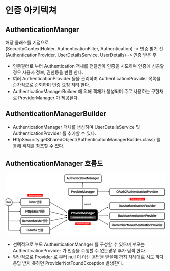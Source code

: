 # 인증 아키텍쳐

## AuthenticationManger
해당 클래스를 기점으로   
(SecurityContextHolder, AuthenticationFilter, Authentication) -> 인증 받기 전   
(AuthenticationProvider, UserDetailsService, UserDetails) -> 인증 받은 후

- 인증필터로 부터 Authentication 객체를 전달받아 인증을 시도하며 인증에 성공할 경우 사용자 정보, 권한등을 반환 한다.
- 여러 AuthenticationProvider 들을 관리하며 AuthenticationProvider 목록을 순차적으로 순회하며 인증 요청 처리 한다.
- AuthenticationManagerBuilder 에 의해 객체가 생성되며 주로 사용하는 구현채로 ProviderManager 가 제공된다.

## AuthenticationManagerBuilder
- AuthenticationManager 객체를 생성하며 UserDetailsService 및 AuthenticationProvider 를 추가할 수 있다. 
- HttpSecurity.getSharedObject(AuthenticationManagerBuilder.class) 를 통해 객체를 참조할 수 있다.

## AuthenticationManager 흐름도
![img.png](img/managerFlow.png)

- 선택적으로 부모 AuthenticationManager 를 구성할 수 있으며 부모는 AuthenticationProvider 가 인증을 수행할 수 없는경우 추가 탐색 한다.
- 일반적으로 Provider 로 부터 null 이 아닌 응답을 받을때 까지 차례대로 시도 하다 응답 받지 못하면 ProviderNotFoundException 발생한다.  